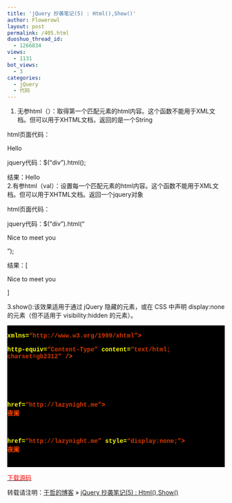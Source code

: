 ```yaml
---
title: 'jQuery 抄袭笔记(5) : Html(),Show()'
author: Flowerowl
layout: post
permalink: /405.html
duoshuo_thread_id:
  - 1266834
views:
  - 1131
bot_views:
  - 3
categories:
  - jQuery
  - 代码
---
```

1. 无参html（）：取得第一个匹配元素的html内容。这个函数不能用于XML文档。但可以用于XHTML文档，返回的是一个String

html页面代码：<div><p>Hello</p></div>

jquery代码：$(&#8220;div&#8221;).html();

结果：Hello  
2.有参html（val）：设置每一个匹配元素的html内容。这个函数不能用于XML文档。但可以用于XHTML文档。返回一个jquery对象

html页面代码：<div></div>

jquery代码：$(&#8220;div&#8221;).html(&#8220;<p>Nice to meet you</p>&#8221;);

结果：[ <div><p> Nice to meet you</p></div> ]

3.show():该效果适用于通过 jQuery 隐藏的元素，或在 CSS 中声明 display:none 的元素（但不适用于 visibility:hidden 的元素）。

<div class="source" style="font-family: '[object HTMLOptionElement]', Consolas, 'Lucida Console', 'Courier New'; color: #c0c0c0; background-color: #000000;">
  <span style="color: #ffffff;"><!DOCTYPE html PUBLIC &#8220;-//W3C//DTD XHTML 1.0 Transitional//EN&#8221; &#8220;http://www.w3.org/TR/xhtml1/DTD/xhtml1-transitional.dtd&#8221;></span><br /> <span style="color: #ff4400; font-weight: bold;"><html</span> <span style="color: #ffff00;">xmlns=</span><span style="color: #d13800;">&#8220;http://www.w3.org/1999/xhtml&#8221;</span><span style="color: #ff4400; font-weight: bold;">></span><br /> <span style="color: #ff4400; font-weight: bold;"><head></span><br /> <span style="color: #ff4400; font-weight: bold;"><meta</span> <span style="color: #ffff00;">http-equiv=</span><span style="color: #d13800;">&#8220;Content-Type&#8221;</span> <span style="color: #ffff00;">content=</span><span style="color: #d13800;">&#8220;text/html; charset=gb2312&#8243;</span> <span style="color: #ff4400; font-weight: bold;">/></span><br /> <span style="color: #ff4400; font-weight: bold;"><title></span>hello world<span style="color: #ff4400; font-weight: bold;"></title></span><br /> <span style="color: #ff4400; font-weight: bold;"><script </span><span style="color: #ffff00;">type=</span><span style="color: #d13800;">&#8220;text/javascript&#8221;</span> <span style="color: #ffff00;">src=</span><span style="color: #d13800;">&#8220;http://www.cssrain.cn/demo/jquery.js&#8221;</span><span style="color: #ff4400; font-weight: bold;">></script></span><br /> <span style="color: #ff4400; font-weight: bold;"><script </span><span style="color: #ffff00;">type=</span><span style="color: #d13800;">&#8220;text/javascript&#8221;</span><span style="color: #ff4400; font-weight: bold;">></span><br /> <span style="color: #c0c0c0;">$</span>(<span style="color: #c0c0c0;">document</span><span style="color: #c0c0c0;">).</span><span style="color: #c0c0c0;">ready</span>(<span style="color: #ff4400; font-weight: bold;">function</span><span style="color: #c0c0c0;">(){</span><br /> <span style="color: #696969;">//$(&#8220;a&#8221;).addClass(&#8220;test&#8221;).show().html(&#8220;Lazynight&#8221;);</span><br /> <span style="color: #c0c0c0;">$</span>(<span style="color: #d13800;">&#8220;a&#8221;</span><span style="color: #c0c0c0;">).</span><span style="color: #c0c0c0;">addClass</span>(<span style="color: #d13800;">&#8220;test&#8221;</span><span style="color: #c0c0c0;">).</span><span style="color: #c0c0c0;">html</span>(<span style="color: #d13800;">&#8220;Lazynight&#8221;</span>);<br /> <span style="color: #c0c0c0;">});</span><br /> <span style="color: #ff4400; font-weight: bold;"></script></span><br /> <span style="color: #ff4400; font-weight: bold;"><style></span><br /> <span style="color: #c0c0c0;">.test</span><span style="color: #c0c0c0;">{</span><span style="color: #ff4400; font-weight: bold;">color</span><span style="color: #c0c0c0;">:</span><span style="color: #c0c0c0;">red</span><span style="color: #c0c0c0;">;}</span><br /> <span style="color: #ff4400; font-weight: bold;"></style></span><br /> <span style="color: #ff4400; font-weight: bold;"></head></span><br /> <span style="color: #ff4400; font-weight: bold;"><body></span><br /> <span style="color: #ff4400; font-weight: bold;"><a</span> <span style="color: #ffff00;">href=</span><span style="color: #d13800;">&#8220;http://lazynight.me&#8221;</span><span style="color: #ff4400; font-weight: bold;">></span><br /> 夜阑<br /> <span style="color: #ff4400; font-weight: bold;"></a></span><br /> <span style="color: #ff4400; font-weight: bold;"><br></span><br /> <span style="color: #ff4400; font-weight: bold;"><a</span> <span style="color: #ffff00;">href=</span><span style="color: #d13800;">&#8220;http://lazynight.me&#8221;</span> <span style="color: #ffff00;">style=</span><span style="color: #d13800;">&#8220;display:none;&#8221;</span><span style="color: #ff4400; font-weight: bold;">></span><br /> 夜阑<br /> <span style="color: #ff4400; font-weight: bold;"></a></span><br /> <span style="color: #ff4400; font-weight: bold;"></body></span><br /> <span style="color: #ff4400; font-weight: bold;"></html></span>
</div>

<span style="color: #ff0000;"><a href="http://down.qiannao.com/space/file/flowerowl/-4e0a-4f20-5206-4eab/Lazy5-002dshow(_)-548chtml().rar/.page" target="_blank"><span style="color: #ff0000;">下载源码</span></a></span>

转载请注明：[于哲的博客][1] &raquo; [jQuery 抄袭笔记(5) : Html(),Show()][2]

 [1]: http://localhost/wordpress
 [2]: http://localhost/wordpress/405.html